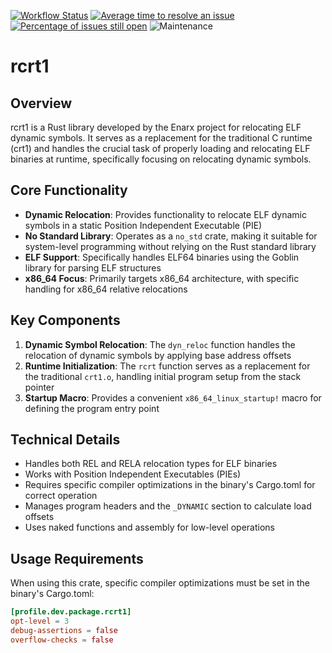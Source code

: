 [![Workflow Status](https://github.com/enarx/rcrt1/workflows/test/badge.svg)](https://github.com/enarx/rcrt1/actions?query=workflow%3A%22test%22)
[![Average time to resolve an issue](https://isitmaintained.com/badge/resolution/enarx/rcrt1.svg)](https://isitmaintained.com/project/enarx/rcrt1 "Average time to resolve an issue")
[![Percentage of issues still open](https://isitmaintained.com/badge/open/enarx/rcrt1.svg)](https://isitmaintained.com/project/enarx/rcrt1 "Percentage of issues still open")
![Maintenance](https://img.shields.io/badge/maintenance-activly--developed-brightgreen.svg)

# rcrt1

## Overview
rcrt1 is a Rust library developed by the Enarx project for relocating ELF dynamic symbols. It serves as a replacement for the traditional C runtime (crt1) and handles the crucial task of properly loading and relocating ELF binaries at runtime, specifically focusing on relocating dynamic symbols.

## Core Functionality
- **Dynamic Relocation**: Provides functionality to relocate ELF dynamic symbols in a static Position Independent Executable (PIE)
- **No Standard Library**: Operates as a `no_std` crate, making it suitable for system-level programming without relying on the Rust standard library
- **ELF Support**: Specifically handles ELF64 binaries using the Goblin library for parsing ELF structures
- **x86_64 Focus**: Primarily targets x86_64 architecture, with specific handling for x86_64 relative relocations

## Key Components
1. **Dynamic Symbol Relocation**: The `dyn_reloc` function handles the relocation of dynamic symbols by applying base address offsets
2. **Runtime Initialization**: The `rcrt` function serves as a replacement for the traditional `crt1.o`, handling initial program setup from the stack pointer
3. **Startup Macro**: Provides a convenient `x86_64_linux_startup!` macro for defining the program entry point

## Technical Details
- Handles both REL and RELA relocation types for ELF binaries
- Works with Position Independent Executables (PIEs)
- Requires specific compiler optimizations in the binary's Cargo.toml for correct operation
- Manages program headers and the `_DYNAMIC` section to calculate load offsets
- Uses naked functions and assembly for low-level operations

## Usage Requirements
When using this crate, specific compiler optimizations must be set in the binary's Cargo.toml:
```toml
[profile.dev.package.rcrt1]
opt-level = 3
debug-assertions = false
overflow-checks = false
```
